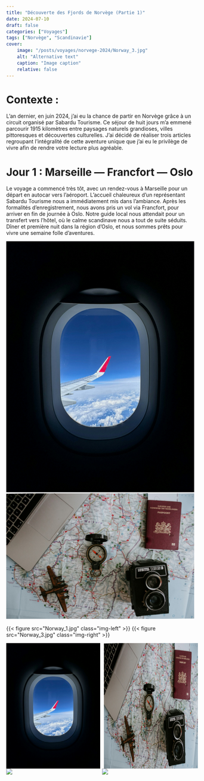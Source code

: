 ```yaml
---
title: "Découverte des Fjords de Norvège (Partie 1)"
date: 2024-07-10
draft: false
categories: ["Voyages"]
tags: ["Norvège", "Scandinavie"]
cover:
    image: "/posts/voyages/norvege-2024/Norway_3.jpg"
    alt: "Alternative text"
    caption: "Image caption"
    relative: false
---
```


# Contexte : 
L’an dernier, en juin 2024, j’ai eu la chance de partir en Norvège grâce à un circuit organisé par Sabardu Tourisme. Ce séjour de huit jours m’a emmené parcourir 1915 kilomètres entre paysages naturels grandioses, villes pittoresques et découvertes culturelles. J’ai décidé de réaliser trois articles regroupant l’intégralité de cette aventure unique que j’ai eu le privilège de vivre afin de rendre votre lecture plus agréable.

# Jour 1 : Marseille — Francfort — Oslo

Le voyage a commencé très tôt, avec un rendez-vous à Marseille pour un départ en autocar vers l’aéroport. L’accueil chaleureux d’un représentant Sabardu Tourisme nous a immédiatement mis dans l’ambiance. Après les formalités d’enregistrement, nous avons pris un vol via Francfort, pour arriver en fin de journée à Oslo. Notre guide local nous attendait pour un transfert vers l’hôtel, où le calme scandinave nous a tout de suite séduits. Dîner et première nuit dans la région d’Oslo, et nous sommes prêts pour vivre une semaine folle d’aventures.

![Norway_1](Norway_1.jpg)
![Norway_2](Norway_2.jpg)

{{< figure src="Norway_1.jpg" class="img-left" >}}
{{< figure src="Norway_3.jpg" class="img-right" >}}

<div style="display: flex; gap: 10px;">
  <img src="Norway_1.jpg" style="width: 50%;" />
  <img src="Norway_2.jpg" style="width: 50%;" />
</div>

<div style="display: flex; gap: 10px;">
  <img src="/images/Norway_1.jpg" style="width: 50%;" />
  <img src="/images/Norway_2.jpg" style="width: 50%;" />
</div>

